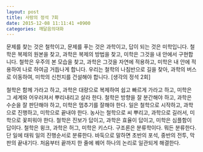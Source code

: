 ```yaml
---
layout: post
title: 사랑의 정석 7회
date: 2015-12-08 11:11:41 +0900
categories: 깨달음의대화
---
```

문제를 찾는 것은 철학이고, 문제를 푸는 것은 과학이고, 답이 되는 것은 미학입니다. 철학은 복제의 원본을 찾고, 과학은 복제의 방법을 찾고, 미학은 그것을 내 안에서 구현합니다. 철학은 우주의 본 모습을 찾고, 과학은 그것을 자연에 적용하고, 미학은 내 안에 적용하여 나로 하여금 거듭나게 합니다. 우리는 철학의 나침반으로 길을 찾아, 과학의 버스로 이동하여, 미학의 신천지를 건설해야 합니다. [생각의 정석 2회] 

  


철학은 함께 가라고 하고, 과학은 대량으로 복제하여 쉽고 빠르게 가라고 하고, 미학은 그 세계와 어우러져서 뿌리내리고 살라 한다. 철학은 방향을 잘 분간해야 하고, 과학은 수순을 잘 판단해야 하고, 미학은 멈추기를 잘해야 한다. 일은 철학으로 시작하고, 과학으로 진행하고, 미학으로 끝내야 한다. 농사는 철학으로 씨 뿌리고, 과학으로 길러서, 미학으로 꽃피워야 한다. 철학은 진보가 답이고, 과학은 효율이 답이고, 미학은 심플함이 답이다. 철학은 윙크, 과학은 허그, 미학은 키스다. 구조론은 분류학이다. 뭐든 분류한다. 단 일에 태워 일의 진행순서로 분류한다. 바둑으로 말하면 초반의 포석, 중반의 전투, 막판의 끝내기다. 처음부터 끝까지 한 줄에 꿰어 하나의 논리로 일관되게 해결한다.